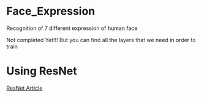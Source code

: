 # Face_Expression
Recognition of 7 different expression of human face

Not completed Yet!!!
But you can find all the layers that we need in order to train

# Using ResNet
[ResNet Article](https://towardsdatascience.com/introduction-to-resnets-c0a830a288a4)
